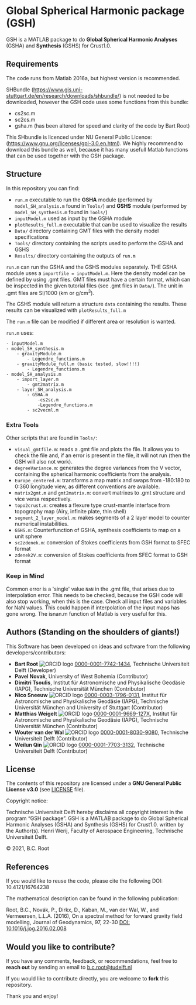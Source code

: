 # Global Spherical Harmonic package (GSH) 

GSH is a MATLAB package to do **Global Spherical Harmonic Analyses** (GSHA) and **Synthesis** (GSHS) for Crust1.0.


## Requirements

The code runs from Matlab 2016a, but highest version is recommended. 

SHBundle (https://www.gis.uni-stuttgart.de/en/research/downloads/shbundle/) is not needed to be downloaded, however the GSH code uses some functions from this bundle:

- cs2sc.m
- sc2cs.m
- gsha.m (has been altered for speed and clarity of the code by Bart Root)

This SHbundle is licenced under NU General Public Licence: (https://www.gnu.org/licenses/gpl-3.0.en.html). We highly recommend to download this bundle as well, because it has many usefull Matlab functions that can be used together with the GSH package.

## Structure

In this repository you can find:

- `run.m` executable to run the **GSHA** module (performed by `model_SH_analysis.m` found in `Tools/`) and **GSHS** module (performed by `model_SH_synthesis.m` found in `Tools/`)  
- `inputModel.m` used as input by the GSHA module   
- `plotResults_full.m` executable that can be used to visualize the results  
- `Data/` directory containing GMT files with the density model specifications   
- `Tools/` directory containing the scripts used to perform the GSHA and GSHS  
- `Results/` directory containing the outputs of `run.m`  

`run.m` can run the GSHA and the GSHS modules separately. THE GSHA module uses a `importfile = inputModel.m`. Here the density model can be defined by using .gmt files. GMT files must have a certain format, which can be inspected in the given tutorial files (see .gmt files in `Data/`). The unit in .gmt files are SI/1000 (km or g/cm<sup>3</sup>).

The GSHS module will return a structure `data` containing the results. These results can be visualized with `plotResults_full.m`

The `run.m` file can be modified if different area or resolution is wanted.

`run.m` uses: 

	- inputModel.m
	- model_SH_synthesis.m
		- gravityModule.m
			- Legendre_functions.m
		- gravityModule_full.m (basic tested, slow!!!!)
			- Legendre_functions.m
	- model_SH_analysis.m
		- import_layer.m
			- gmt2matrix.m
		- layer_SH_analysis.m
			- GSHA.m
				-cs2sc.m
				-Legendre_functions.m
			- sc2vecml.m


### Extra Tools

Other scripts that are found in `Tools/`:

- `visual_gmtfile.m`: reads a .gmt file and plots the file. It allows you to check the file and, if an error is present in the file, it will not run (then the GSH will also not work).   
- `degreeVariance.m`: generates the degree variances from the V vector, containing the spherical harmonic coefficients from the analysis.  
- `Europe_centered.m`: transforms a map matrix and swaps from -180:180 to 0:360 longitude view, as different conventions are available.  
- `matrix2gmt.m` and `gmt2matrix.m`: convert matrixes to .gmt structure and vice versa respectively.
- `topo2crust.m`: creates a flexure type crust-mantle interface from topography map (Airy, infinite plate, thin shell)
- `segment_2_layer_model.m`: makes segments of a 2 layer model to counter numerical instabilities.
- `GSHS.m`: Counterfunction of GSHA, synthesis coefficients to map on a unit sphere
- `sc2zdenek.m`: conversion of Stokes coefficients from GSH format to SFEC format
- `zdenek2V.m`: conversion of Stokes coefficients from SFEC format to GSH format


### Keep in Mind

Common error is a 'single' value `NaN` in the .gmt file, that arises due to interpolation error. This needs to be checked, because the GSH code will also stop working, when this is the case. Check all input files and variables for NaN values. This could happen if interpolation of the input maps has gone wrong. The isnan.m function of Matlab is very useful for this.

## Authors (Standing on the shoulders of giants!)

This Software has been developed on ideas and software from the following developers/contributors:

- **Bart Root** ![ORCID logo](https://info.orcid.org/wp-content/uploads/2019/11/orcid_16x16.png) [0000-0001-7742-1434](https://orcid.org/0000-0001-7742-1434), Technische Universiteit Delft (Developer)
- **Pavel Novak**, University of West Bohemia (Contributor)  
- **Dimitri Tsoulis**, Institut für Astronomische und Physikalische Geodäsie (IAPG), Technische Universität München  (Contributor)  
- **Nico Sneeuw** ![ORCID logo](https://info.orcid.org/wp-content/uploads/2019/11/orcid_16x16.png) [0000-0003-1796-0131](https://orcid.org/0000-0003-1796-0131), Institut für Astronomische und Physikalische Geodäsie (IAPG), Technische Universität München and University of Stuttgart (Contributor)  
- **Matthias Weigelt** ![ORCID logo](https://info.orcid.org/wp-content/uploads/2019/11/orcid_16x16.png) [0000-0001-9669-127X](https://orcid.org/0000-0001-9669-127X), Institut für Astronomische und Physikalische Geodäsie (IAPG), Technische Universität München  (Contributor)
- **Wouter van der Wal** ![ORCID logo](https://info.orcid.org/wp-content/uploads/2019/11/orcid_16x16.png) [0000-0001-8030-9080](https://orcid.org/0000-0001-8030-9080), Technische Universiteit Delft (Contributor)
- **Weilun Qin** ![ORCID logo](https://info.orcid.org/wp-content/uploads/2019/11/orcid_16x16.png) [0000-0001-7703-3132](https://orcid.org/0000-0001-7703-3132), Technische Universiteit Delft (Contributor)


## License

The contents of this repository are licensed under a **GNU General Public License v3.0** (see [LICENSE](https://github.com/bartroot/GSH/blob/main/LICENSE.md) file).

Copyright notice:

Technische Universiteit Delft hereby disclaims all copyright interest in the program “GSH package”. GSH is a MATLAB package to do Global Spherical Harmonic Analyses (GSHA) and Synthesis (GSHS) for Crust1.0. written by the Author(s). 
Henri Werij, Faculty of Aerospace Engineering, Technische Universiteit Delft. 

© 2021, B.C. Root

## References

If you would like to reuse the code, please cite the following DOI: 10.4121/16764238

The mathematical description can be found in the following publication:

Root, B.C., Novák, P., Dirkx, D., Kaban, M., van der Wal, W., and Vermeersen, L.L.A. (2016), On a spectral method for forward gravity field modelling, Journal of Geodynamics, 97, 22-30 [DOI: 10.1016/j.jog.2016.02.008](https://doi.org/10.1016/j.jog.2016.02.008)


## Would you like to contribute?

If you have any comments, feedback, or recommendations, feel free to **reach out** by sending an email to b.c.root@tudelft.nl

If you would like to contribute directly, you are welcome to **fork** this repository.

Thank you and enjoy!

